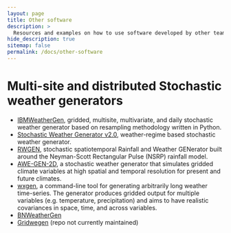 ```yaml
---
layout: page
title: Other software
description: >
  Resources and examples on how to use software developed by other teams.
hide_description: true
sitemap: false
permalink: /docs/other-software
---
```


# Multi-site and distributed Stochastic weather generators

* [IBMWeatherGen](https://github.com/IBM/IBMWeatherGen), gridded, multisite, multivariate, and daily stochastic weather generator based on resampling methodology written in Python.
* [Stochastic Weather Generator v2.0](https://github.com/nassernajibi/WGEN-v2.0), weather-regime based stochastic weather generator.
* [RWGEN](https://github.com/rwgen1/rwgen?tab=readme-ov-file), stochastic spatiotemporal Rainfall and Weather GENerator built around the Neyman-Scott Rectangular Pulse (NSRP) rainfall model.
* [AWE-GEN-2D](https://hyd.ifu.ethz.ch/research-data-models/awe-gen-2d.html), a stochastic weather generator that simulates gridded climate variables at high spatial and temporal resolution for present and future climates.
* [wxgen](https://github.com/metno/wxgen?tab=readme-ov-file), a command-line tool for generating arbitrarily long weather time-series. The generator produces gridded output for multiple variables (e.g. temperature, precipitation) and aims to have realistic covariances in space, time, and across variables.
* [BNWeatherGen](https://github.com/MNLR/BNWeatherGen?tab=readme-ov-file)
* [Gridwegen](https://github.com/tanerumit/gridwegen?tab=readme-ov-file) (repo not currently maintained)
